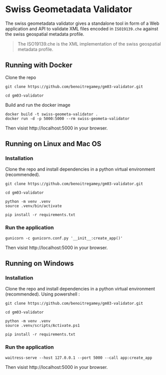 # Swiss Geometadata Validator
The swiss geometadata validator gives a standalone tool in form of a Web application and API to validate XML files encoded in `ISO19139.che` against the swiss geospatial metadata profile.

> The ISO19139.che is the XML implementation of the swiss geospatial metadata profile.

## Running with Docker
Clone the repo
```
git clone https://github.com/benoitregamey/gm03-validator.git

cd gm03-validator
```
Build and run the docker image
```
docker build -t swiss-geometa-validator .
docker run -d -p 5000:5000 --rm swiss-geometa-validator
```
Then visist http://localhost:5000 in your browser.

## Running on Linux and Mac OS
### Installation
Clone the repo and install dependencies in a python virtual environment (recommended).
```
git clone https://github.com/benoitregamey/gm03-validator.git

cd gm03-validator

python -m venv .venv
source .venv/bin/activate

pip install -r requirements.txt
```
### Run the application
```
gunicorn -c gunicorn.conf.py '__init__:create_app()'
```
Then visist http://localhost:5000 in your browser.

## Running on Windows
### Installation
Clone the repo and install dependencies in a python virtual environment (recommended). Using powershell :
```
git clone https://github.com/benoitregamey/gm03-validator.git

cd gm03-validator

python -m venv .venv
source .venv/scripts/Activate.ps1

pip install -r requirements.txt
```
### Run the application
```
waitress-serve --host 127.0.0.1 --port 5000 --call app:create_app
```
Then visist http://localhost:5000 in your browser.